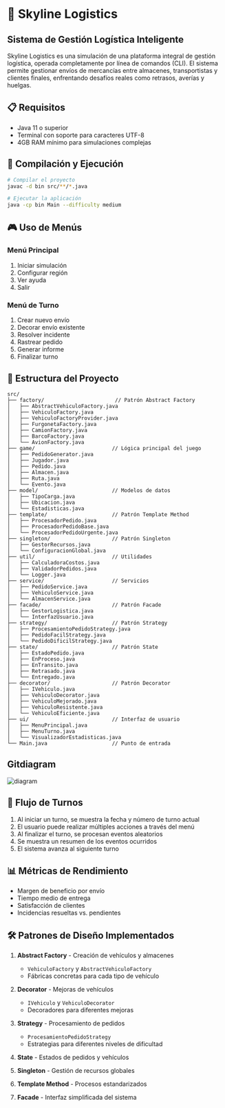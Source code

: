 # 🚚 Skyline Logistics

## Sistema de Gestión Logística Inteligente

Skyline Logistics es una simulación de una plataforma integral de gestión logística, operada completamente por línea de comandos (CLI). El sistema permite gestionar envíos de mercancías entre almacenes, transportistas y clientes finales, enfrentando desafíos reales como retrasos, averías y huelgas.

## 📋 Requisitos

- Java 11 o superior
- Terminal con soporte para caracteres UTF-8
- 4GB RAM mínimo para simulaciones complejas

## 🚀 Compilación y Ejecución

```bash
# Compilar el proyecto
javac -d bin src/**/*.java

# Ejecutar la aplicación
java -cp bin Main --difficulty medium
```

## 🎮 Uso de Menús

### Menú Principal
1. Iniciar simulación
2. Configurar región
3. Ver ayuda
4. Salir

### Menú de Turno
1. Crear nuevo envío
2. Decorar envío existente
3. Resolver incidente
4. Rastrear pedido
5. Generar informe
6. Finalizar turno

## 📁 Estructura del Proyecto

```
src/
├── factory/                       // Patrón Abstract Factory
│   ├── AbstractVehiculoFactory.java
│   ├── VehiculoFactory.java
│   ├── VehiculoFactoryProvider.java
│   ├── FurgonetaFactory.java
│   ├── CamionFactory.java
│   ├── BarcoFactory.java
│   └── AvionFactory.java
├── game/                         // Lógica principal del juego
│   ├── PedidoGenerator.java
│   ├── Jugador.java
│   ├── Pedido.java
│   ├── Almacen.java
│   ├── Ruta.java
│   └── Evento.java
├── model/                        // Modelos de datos
│   ├── TipoCarga.java
│   ├── Ubicacion.java
│   └── Estadisticas.java
├── template/                     // Patrón Template Method
│   ├── ProcesadorPedido.java
│   ├── ProcesadorPedidoBase.java
│   └── ProcesadorPedidoUrgente.java
├── singleton/                    // Patrón Singleton
│   ├── GestorRecursos.java
│   └── ConfiguracionGlobal.java
├── util/                         // Utilidades
│   ├── CalculadoraCostos.java
│   ├── ValidadorPedidos.java
│   └── Logger.java
├── service/                      // Servicios
│   ├── PedidoService.java
│   ├── VehiculoService.java
│   └── AlmacenService.java
├── facade/                       // Patrón Facade
│   ├── GestorLogistica.java
│   └── InterfazUsuario.java
├── strategy/                     // Patrón Strategy
│   ├── ProcesamientoPedidoStrategy.java
│   ├── PedidoFacilStrategy.java
│   └── PedidoDificilStrategy.java
├── state/                        // Patrón State
│   ├── EstadoPedido.java
│   ├── EnProceso.java
│   ├── EnTransito.java
│   ├── Retrasado.java
│   └── Entregado.java
├── decorator/                    // Patrón Decorator
│   ├── IVehiculo.java
│   ├── VehiculoDecorator.java
│   ├── VehiculoMejorado.java
│   ├── VehiculoResistente.java
│   └── VehiculoEficiente.java
├── ui/                           // Interfaz de usuario
│   ├── MenuPrincipal.java
│   ├── MenuTurno.java
│   └── VisualizadorEstadisticas.java
└── Main.java                     // Punto de entrada
```
## Gitdiagram

![diagram](https://github.com/user-attachments/assets/fa7ac91c-7803-43f5-8297-5e1eb68d5e58)


## 🔄 Flujo de Turnos

1. Al iniciar un turno, se muestra la fecha y número de turno actual
2. El usuario puede realizar múltiples acciones a través del menú
3. Al finalizar el turno, se procesan eventos aleatorios
4. Se muestra un resumen de los eventos ocurridos
5. El sistema avanza al siguiente turno

## 📊 Métricas de Rendimiento

- Margen de beneficio por envío
- Tiempo medio de entrega
- Satisfacción de clientes
- Incidencias resueltas vs. pendientes

## 🛠️ Patrones de Diseño Implementados

1. **Abstract Factory** - Creación de vehículos y almacenes
   - `VehiculoFactory` y `AbstractVehiculoFactory`
   - Fábricas concretas para cada tipo de vehículo

2. **Decorator** - Mejoras de vehículos
   - `IVehiculo` y `VehiculoDecorator`
   - Decoradores para diferentes mejoras

3. **Strategy** - Procesamiento de pedidos
   - `ProcesamientoPedidoStrategy`
   - Estrategias para diferentes niveles de dificultad

4. **State** - Estados de pedidos y vehículos

5. **Singleton** - Gestión de recursos globales

6. **Template Method** - Procesos estandarizados

7. **Facade** - Interfaz simplificada del sistema 

